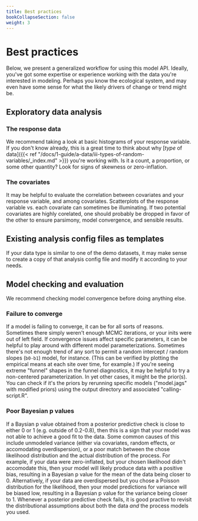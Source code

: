 ```yaml
---
title: Best practices
bookCollapseSection: false
weight: 3
---
```


# Best practices
Below, we present a generalized workflow for using this model API. Ideally, you've got some expertise or experience working with the data you're interested in modeling. Perhaps you know the ecological system, and may even have some sense for what the likely drivers of change or trend might be. 

## Exploratory data analysis

### The response data
We recommend taking a look at basic histograms of your response variable. If you don't know already, this is a great time to think about why [_type_ of data]({{< ref "/docs/1-guide/a-data/iii-types-of-random-variables/_index.md" >}}) you're working with. Is it a count, a proportion, or some other quantity? Look for signs of skewness or zero-inflation.

### The covariates
It may be helpful to evaluate the correlation between covariates and your response variable, and among covariates. Scatterplots of the response variable vs. each covariate can sometimes be illuminating. If two potential covariates are highly corelated, one should probably be dropped in favor of the other to ensure parsimony, model convergence, and sensible results.

## Existing analysis config files as templates
If your data type is similar to one of the demo datasets, it may make sense to create a copy of that analysis config file and modify it according to your needs.

## Model checking and evaluation
We recommend checking model convergence before doing anything else. 

### Failure to converge
If a model is failing to converge, it can be for all sorts of reasons. Sometimes there simply weren't enough MCMC iterations, or your inits were out of left field. If convergence issues affect specific parameters, it can be helpful to play around with different model parameterizations. Sometimes there's not enough trend of any sort to permit a random intercept / random slopes (`b0-b1`) model, for instance. (This can be verified by plotting the empirical means at each site over time, for example.) If you're seeing extreme "funnel" shapes in the funnel diagnostics, it may be helpful to try a non-centered parameterization. In yet other cases, it might be the prior(s). You can check if it's the priors by rerunning specific models ("model.jags" with modified priors) using the output directory and associated "calling-script.R".

### Poor Bayesian p values
If a Baysian p value obtained from a posterior predictive check is close to either 0 or 1 (e.g. outside of 0.2-0.8), then this is a sign
that your model was not able to achieve a good fit to the data. Some common causes of this include unmodeled variance (either via covariates, random effects, or accomodating overdispersion), or a poor match between the chose likelihood distribution and the actual distribution of the process. For example, if your data were zero-inflated, but your chosen likelihood didn't accomodate this, then your model will likely produce data with a positive bias, resulting in a Bayesian p value for the mean of the data being closer to 0. Alternatively, if your data are overdispersed 
but you chose a Poisson distribution for the likelihood, then your model predictions for variance will be biased low, resulting in a 
Bayesian p value for the variance being closer to 1. Whenever a posterior predictive check fails, it is good practive to revisit the distributional
assumptions about both the data _and_ the process models you used.